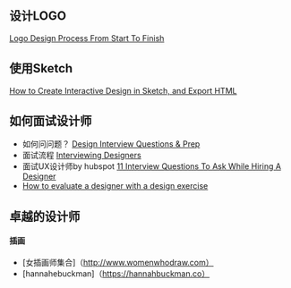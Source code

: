 ## 设计LOGO
[Logo Design Process From Start To Finish](https://ebaqdesign.com/blog/logo-design-process/)

## 使用Sketch
[How to Create Interactive Design in Sketch, and Export HTML](https://medium.com/sketch-app-sources/how-to-create-interactive-design-in-sketch-and-export-html-add71a4be4e0)


## 如何面试设计师
- 如何问问题？ [Design Interview Questions & Prep](https://medium.com/sketch-app-sources/design-interview-questions-prep-d2e286a45e1d) 
- 面试流程 [Interviewing Designers](https://uxplanet.org/interviewing-designers-294224c15077)
- 面试UX设计师by hubspot [11 Interview Questions To Ask While Hiring A Designer](https://blog.hubspot.com/agency/interview-questions-designers)
- [How to evaluate a designer with a design exercise](https://library.gv.com/how-to-interview-a-designer-with-the-perfect-design-exercise-2c99e6646612)


## 卓越的设计师
#### 插画
- [女插画师集合]（http://www.womenwhodraw.com）
- [hannahebuckman]（https://hannahbuckman.co）
